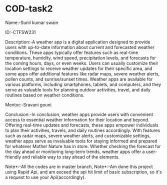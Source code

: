 # COD-task2

Name:-Sunil kumar swain

ID:-CTFSW231

Description:-A weather app is a digital application designed to provide users with up-to-date information about current and forecasted weather conditions. These apps typically offer features such as real-time temperature, humidity, wind speed, precipitation levels, and forecasts for the coming hours, days, or even weeks. Users can usually customize their location settings to receive weather updates for their specific area, and some apps offer additional features like radar maps, severe weather alerts, pollen counts, and sunrise/sunset times. Weather apps are available for various platforms, including smartphones, tablets, and computers, and they serve as valuable tools for planning outdoor activities, travel, and daily routines based on weather conditions.

Mentor:-Sravani gouni

Conclusion:-In conclusion, weather apps provide users with convenient access to essential weather information for their location and beyond. Offering real-time updates and forecasts, these apps empower individuals to plan their activities, travels, and daily routines accordingly. With features such as radar maps, severe weather alerts, and customizable settings, weather apps serve as invaluable tools for staying informed and prepared for whatever Mother Nature has in store. Whether checking the forecast for the day ahead or monitoring long-term trends, weather apps offer a user-friendly and reliable way to stay ahead of the elements.

Note*:-All the codes are in master branch,
Note*:-Am done this project using Rapid Api, and am exceed the api hit limit of basic subscription, so it's a request to use your Api(accordingly).
